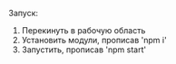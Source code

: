 Запуск:

1. Перекинуть в рабочую область
2. Установить модули, прописав 'npm i'
3. Запустить, прописав 'npm start'

